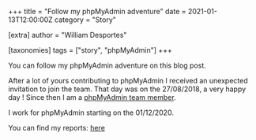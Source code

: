 +++
title = "Follow my phpMyAdmin adventure"
date = 2021-01-13T12:00:00Z
category = "Story"

[extra]
author = "William Desportes"

[taxonomies]
tags = ["story", "phpMyAdmin"]
+++

You can follow my phpMyAdmin adventure on this blog post.

<!-- more -->

After a lot of yours contributing to phpMyAdmin I received an unexpected invitation to join the team.
That day was on the 27/08/2018, a very happy day !
Since then I am a [phpMyAdmin team member](https://phpmyadmin.net/team).

I work for phpMyAdmin starting on the 01/12/2020.

You can find my reports: [here](https://blog.williamdes.eu/tags/phpmyadmin/)
